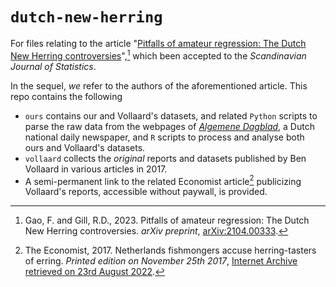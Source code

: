 # `dutch-new-herring`

For files relating to the article "[Pitfalls of amateur regression: The Dutch New Herring controversies](https://arxiv.org/abs/2104.00333)",[^1] which been accepted to the *Scandinavian Journal of Statistics*.

In the sequel, *we* refer to the authors of the aforementioned article.  This repo contains the following

- `ours` contains our and Vollaard's datasets, and related `Python` scripts to parse the raw data from the webpages of [*Algemene Dagblad*](https://www.ad.nl/), a Dutch national daily newspaper, and `R` scripts to process and analyse both ours and Vollaard's datasets.
- `vollaard` collects the *original* reports and datasets published by Ben Vollaard in various articles in 2017.
- A semi-permanent link to the related Economist article[^2] publicizing Vollaard's reports, accessible without paywall, is provided.

[^1]: Gao, F. and Gill, R.D., 2023. Pitfalls of amateur regression: The Dutch New Herring controversies. *arXiv preprint*, [arXiv:2104.00333](https://arxiv.org/abs/2104.00333).
[^2]: The Economist, 2017. Netherlands fishmongers accuse herring-tasters of erring. *Printed edition on November 25th 2017*, [Internet Archive retrieved on 23rd August 2022](https://web.archive.org/web/20220823104620/https://www.economist.com/europe/2017/11/23/netherlands-fishmongers-accuse-herring-tasters-of-erring).
